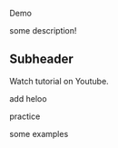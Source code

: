 Demo

some description!

## Subheader

Watch tutorial on Youtube.

add heloo

 practice

 some examples
